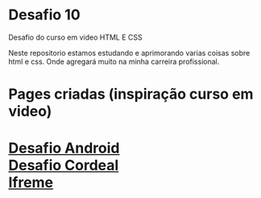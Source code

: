 # Desafio 10
 Desafio do curso em video HTML E CSS

Neste repositorio estamos estudando e aprimorando varias coisas sobre html e css.
Onde agregará muito na minha carreira profissional.
<h1>Pages criadas <span style="font-weight: bold;">(inspiração curso em video)</span><h1>
<a href="./Dessafio/Site Android/GROUPING_TAGS copy.html" target="_blank"> Desafio Android </a><br>
<a href="./Dessafio/Site Cordeal/cordeal.html" target="_blank">Desafio Cordeal</a><br>
<a href="./exercicios/ex24/iframe.html" target="_blank">Ifreme</a><br>